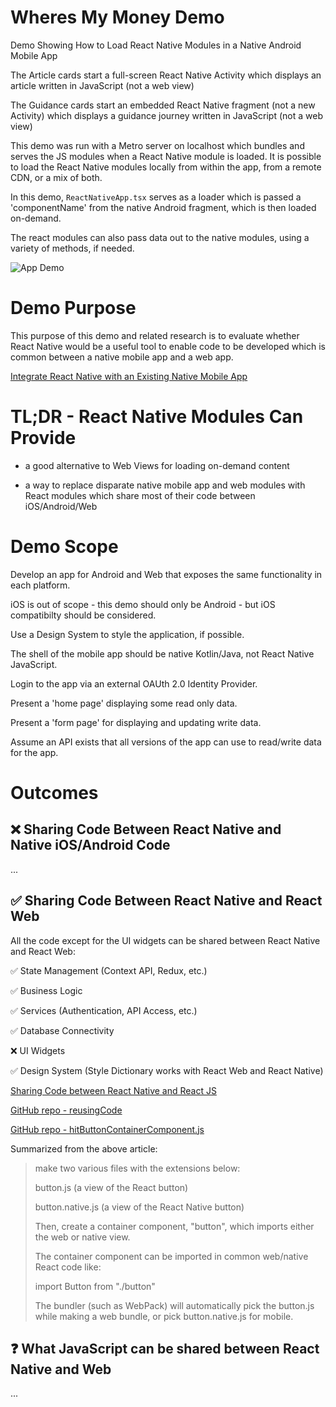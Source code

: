 # Wheres My Money Demo

Demo Showing How to Load React Native Modules in a Native Android Mobile App 

The Article cards start a full-screen React Native Activity which displays an article written in JavaScript (not a web view)

The Guidance cards start an embedded React Native fragment (not a new Activity) which displays a guidance journey written in JavaScript (not a web view)

This demo was run with a Metro server on localhost which bundles and serves the JS modules when a React Native module is loaded. It is possible to load the React Native modules locally from within the app, from a remote CDN, or a mix of both.

In this demo, `ReactNativeApp.tsx` serves as a loader which is passed a 'componentName' from the native Android fragment, which is then loaded on-demand.

The react modules can also pass data out to the native modules, using a variety of methods, if needed.

![App Demo](./app_demo.gif)

# Demo Purpose

This purpose of this demo and related research is to evaluate whether React Native would be a useful tool to enable code to be developed which is common between a native mobile app and a web app.

[Integrate React Native with an Existing Native Mobile App](https://reactnative.dev/docs/integration-with-existing-apps)

# TL;DR - React Native Modules Can Provide

- a good alternative to Web Views for loading on-demand content

- a way to replace disparate native mobile app and web modules with React modules which share most of their code between iOS/Android/Web

# Demo Scope

Develop an app for Android and Web that exposes the same functionality in each platform.

iOS is out of scope - this demo should only be Android - but iOS compatibilty should be considered.

Use a Design System to style the application, if possible.

The shell of the mobile app should be native Kotlin/Java, not React Native JavaScript.

Login to the app via an external OAUth 2.0 Identity Provider.

Present a 'home page' displaying some read only data.

Present a 'form page' for displaying and updating write data.

Assume an API exists that all versions of the app can use to read/write data for the app.

# Outcomes

## ❌️ Sharing Code Between React Native and Native iOS/Android Code

...

## ✅ Sharing Code Between React Native and React Web

All the code except for the UI widgets can be shared between React Native and React Web:

✅ State Management (Context API, Redux, etc.)

✅ Business Logic

✅ Services (Authentication, API Access, etc.)

✅ Database Connectivity

❌️ UI Widgets

✅ Design System (Style Dictionary works with React Web and React Native)

[Sharing Code between React Native and React JS](https://blog.bitsrc.io/learn-to-share-code-between-react-native-and-react-js-14065ce5b0c3)

[GitHub repo - reusingCode](https://github.com/HBandesh/reusingCode)

[GitHub repo - hitButtonContainerComponent.js](https://github.com/HBandesh/reusingCode/blob/master/platform/thanosHitButton/hitButtonContainerComponent.js)

Summarized from the above article:

>make two various files with the extensions below:
>
>button.js (a view of the React button)
>
>button.native.js (a view of the React Native button)
>
>Then, create a container component, "button", which imports either the web or native view.
>
>The container component can be imported in common web/native React code like:
>
>import Button from "./button"
>
>The bundler (such as WebPack) will automatically pick the button.js while 
>making a web bundle, or pick button.native.js for mobile.

## ❓ What JavaScript can be shared between React Native and Web

...